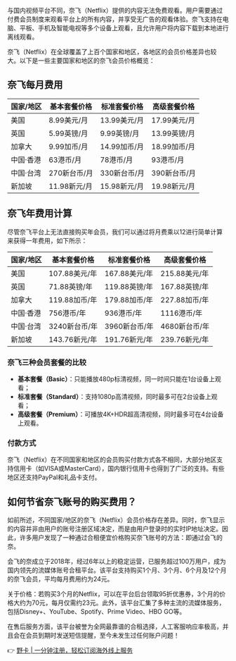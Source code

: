 与国内视频平台不同，奈飞（Netflix）提供的内容无法免费观看。用户需要通过付费会员制度来观看平台上的所有内容，并享受无广告的观看体验。奈飞支持在电脑、平板、手机及智能电视等多个设备上观看，且允许用户将内容下载到本地进行离线观看。

奈飞（Netflix）在全球覆盖了上百个国家和地区，各地区的会员价格差异也较大。以下是一些主要国家和地区的奈飞会员价格概览：

## 奈飞每月费用

| 国家/地区     | 基本套餐价格       | 标准套餐价格       | 高级套餐价格       |
|----------------|--------------------|--------------------|--------------------|
| 美国           | 8.99美元/月        | 13.99美元/月       | 17.99美元/月       |
| 英国           | 5.99英镑/月        | 9.99英镑/月        | 13.99英镑/月       |
| 加拿大         | 9.99加币/月        | 14.99加币/月       | 18.99加币/月       |
| 中国·香港      | 63港币/月          | 78港币/月          | 93港币/月          |
| 中国·台湾      | 270新台币/月       | 330新台币/月       | 390新台币/月       |
| 新加坡         | 11.98新元/月       | 15.98新元/月       | 19.98新元/月       |

## 奈飞年费用计算

尽管奈飞平台上无法直接购买年会员，我们可以通过将月费乘以12进行简单计算来获得一年费用，如下所示：

| 国家/地区     | 基本套餐价格       | 标准套餐价格       | 高级套餐价格       |
|----------------|--------------------|--------------------|--------------------|
| 美国           | 107.88美元/年      | 167.88美元/年      | 215.88美元/年      |
| 英国           | 71.88英镑/年       | 119.88英镑/年      | 167.88英镑/年      |
| 加拿大         | 119.88加币/年      | 179.88加币/年      | 227.88加币/年      |
| 中国·香港      | 756港币/年         | 936港币/年         | 1116港币/年        |
| 中国·台湾      | 3240新台币/年      | 3960新台币/年      | 4680新台币/年      |
| 新加坡         | 143.76新元/年      | 191.76新元/年      | 239.76新元/年      |

### 奈飞三种会员套餐的比较

- **基本套餐（Basic）**：只能播放480p标清视频，同一时间只能在1台设备上观看；
- **标准套餐（Standard）**：支持1080p高清视频，同时最多可在2台设备上观看；
- **高级套餐（Premium）**：可播放4K+HDR超高清视频，同时最多可在4台设备上观看。

### 付款方式

奈飞（Netflix）在不同国家和地区的会员购买付款方式各不相同，大部分地区支持信用卡（如VISA或MasterCard），国内银行信用卡也得到了广泛的支持。有些地区还支持PayPal和礼品卡支付。

## 如何节省奈飞账号的购买费用？

如前所述，不同国家/地区的奈飞（Netflix）会员价格存在差异。同时，奈飞显示的内容并非由用户的账号注册区域决定，而是由用户登录时的实时IP地址决定。因此，许多用户发现了一种通过合租便宜价格购买奈飞账号的方法：即通过会飞的奈。

会飞的奈成立于2018年，经过6年以上的稳定运营，已服务超过100万用户，成为国内领先的流媒体账号合租平台。该平台支持购买1个月、3个月、6个月及12个月的奈飞会员，平均每月费用约为24元。

关于价格：若购买3个月的Netflix，可以在平台后台领取95折优惠券，3个月的价格大约为70元，每月仅需约23元。此外，该平台汇集了多种主流的流媒体服务，包括Disney+、YouTube、Spotify、Prime Video、HBO GO等。

在售后服务方面，该平台被誉为全网最靠谱的合租选择，人工客服响应率极高，并且会在会员到期时发送短信提醒，至今未发生过任何账户问题！

👉 [野卡 | 一分钟注册，轻松订阅海外线上服务](https://bit.ly/bewildcard)